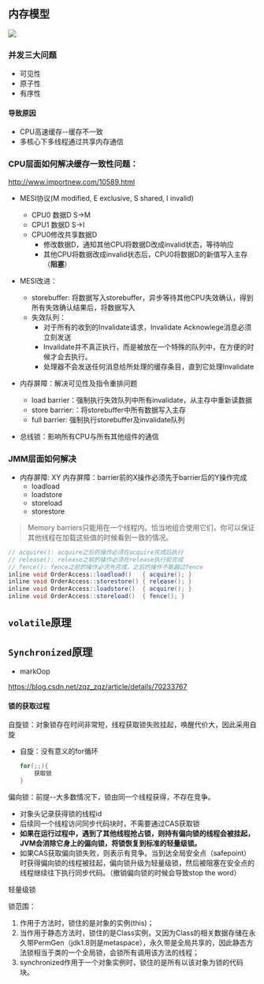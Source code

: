 ## 内存模型

![](https://github.com/jj2015wing/images/blob/master/jmm%20model.png)

### 并发三大问题

- 可见性
- 原子性
- 有序性

#### 导致原因

- CPU高速缓存--缓存不一致
- 多核心下多线程通过共享内存通信

### CPU层面如何解决缓存一致性问题：

http://www.importnew.com/10589.html

- MESI协议(M modified, E exclusive, S shared, I invalid)
  - CPU0 数据D S->M
  - CPU1 数据D S->I
  - CPU0修改共享数据D
    - 修改数据D，通知其他CPU将数据D改成invalid状态，等待响应
    - 其他CPU将数据改成invalid状态后，CPU0将数据D的新值写入主存（**阻塞**）
- MESI改进：
  - storebuffer: 将数据写入storebuffer，异步等待其他CPU失效确认，得到所有失效确认结果后，将数据写入
  - 失效队列：
    - 对于所有的收到的Invalidate请求，Invalidate Acknowlege消息必须立刻发送
    - Invalidate并不真正执行，而是被放在一个特殊的队列中，在方便的时候才会去执行。
    - 处理器不会发送任何消息给所处理的缓存条目，直到它处理Invalidate

- 内存屏障：解决可见性及指令重排问题
  - load barrier：强制执行失效队列中所有invalidate，从主存中重新读数据
  - store barrier:：将storebuffer中所有数据写入主存
  - full barrier: 强制执行storebuffer及invalidate队列
- 总线锁：影响所有CPU与所有其他组件的通信

### JMM层面如何解决

- 内存屏障: XY 内存屏障：barrier前的X操作必须先于barrier后的Y操作完成
  - loadload
  - loadstore
  - storeload
  - storestore

> Memory barriers只能用在一个线程内。恰当地组合使用它们，你可以保证其他线程在加载这些值的时候看到一致的情况。
```java
// acquire(): acquire之后的操作必须在acquire完成后执行
// release(): release之前的操作必须在release执行前完成
// fence(): fence之前的操作必须先完成，之后的操作不能越过fence
inline void OrderAccess::loadload()   { acquire(); }
inline void OrderAccess::storestore() { release(); }
inline void OrderAccess::loadstore()  { acquire(); }
inline void OrderAccess::storeload()  { fence(); }
```
## `volatile`原理

## `Synchronized`原理

- markOop

https://blog.csdn.net/zqz_zqz/article/details/70233767

#### 锁的获取过程

自旋锁：对象锁存在时间非常短，线程获取锁失败挂起，唤醒代价大，因此采用自旋

- 自旋：没有意义的for循环

  ```java
  for(;;){
      获取锁
  }
  ```

偏向锁：前提--大多数情况下，锁由同一个线程获得，不存在竞争。

- 对象头记录获得锁的线程id
- 后续同一个线程访问同步代码块时，不需要通过CAS获取锁
- **如果在运行过程中，遇到了其他线程抢占锁，则持有偏向锁的线程会被挂起，JVM会消除它身上的偏向锁，将锁恢复到标准的轻量级锁。**
- 如果CAS获取偏向锁失败，则表示有竞争。当到达全局安全点（safepoint）时获得偏向锁的线程被挂起，偏向锁升级为轻量级锁，然后被阻塞在安全点的线程继续往下执行同步代码。（撤销偏向锁的时候会导致stop the word）

轻量级锁



锁范围：

1. 作用于方法时，锁住的是对象的实例(this)；
2. 当作用于静态方法时，锁住的是Class实例，又因为Class的相关数据存储在永久带PermGen（jdk1.8则是metaspace），永久带是全局共享的，因此静态方法锁相当于类的一个全局锁，会锁所有调用该方法的线程；
3. synchronized作用于一个对象实例时，锁住的是所有以该对象为锁的代码块。

